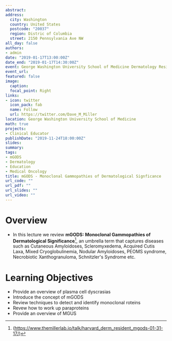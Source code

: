```yaml
---
abstract: 
address: 
  city: Washington
  country: United States
  postcode: "20037"
  region: Distric of Columbia
  street: 2150 Pennsylvania Ave NW
all_day: false
authors: 
- admin
date: "2019-01-17T13:00:00Z"
date_end: "2019-01-17T14:30:00Z"
event: George Washington University School of Medicine Dermatology Resident Lecture
event_url: 
featured: false
image:
  caption: 
  focal_point: Right
links:
- icon: twitter
  icon_pack: fab
  name: Follow
  url: https://twitter.com/Dave_M_Miller
location: George Washington University School of Medicine
math: true
projects:
- Clinical Educator
publishDate: "2019-11-24T18:00:00Z"
slides: 
summary: 
tags: 
- mGODS
- Dermatology
- Education
- Medical Oncology
title: mGODS - Monoclonal Gammopathies of Dermatological Signficance
url_code: ""
url_pdf: ""
url_slides: ""
url_video: ""
---
```

# Overview
- In this lecture we review **mGODS: Monoclonal Gammopathies of Dermatological Significance**[^1], an umbrella term that captures diseases such as Cutaneous Amyloidoses, Scleromyxedema, Acquired Cutis Laxa, Mixed Cryoglobulinemia, Nodular Amyloidoses, PEOMS syndrome, Necrobiotic Xanthogranuloma, Schnitzler's Syndrome etc.  

# Learning Objectives
- Provide an overview of plasma cell dyscrasias
- Introduce the concept of mGODS
- Review techniques to detect and identify monoclonal roteins
- Revew how to work up paraproteins
- Provide an overview of MGUS

[^1]: (https://www.themillerlab.io/talk/harvard_derm_resident_mgods-01-31-17/) 